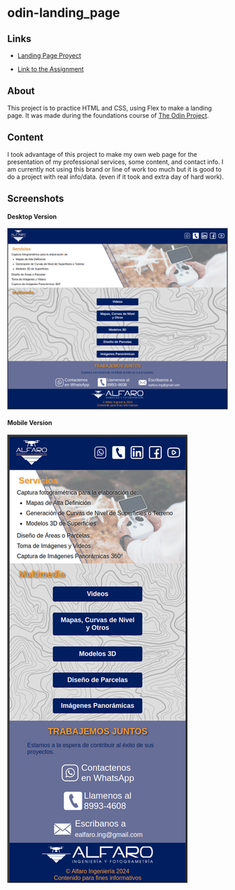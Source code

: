 # odin-landing_page

## Links
- [Landing Page Proyect](https://bardo172.github.io/odin-landing_page/)

- [Link to the Assignment](https://www.theodinproject.com/lessons/foundations-landing-page)

## About
This project is to practice HTML and CSS, using Flex to make a landing page.
It was made during the foundations course of [The Odin Project](https://www.theodinproject.com).

## Content
I took advantage of this project to make my own web page for the presentation of my professional services, some content, and contact info.
I am currently not using this brand or line of work too much but it is good to do a project with real info/data. (even if it took and extra day of hard work).

## Screenshots
#### Desktop Version
![Desktop Version](https://github.com/bardo172/odin-landing_page/blob/main/screenshot-desktop.png?raw=true)
#### Mobile Version
![Mobile Version](https://github.com/bardo172/odin-landing_page/blob/main/screenshot-mobile.png.png?raw=true)
